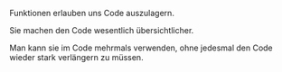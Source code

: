 Funktionen erlauben uns Code auszulagern.

Sie machen den Code wesentlich übersichtlicher.

Man kann sie im Code mehrmals verwenden, ohne jedesmal den Code wieder stark verlängern zu müssen.

